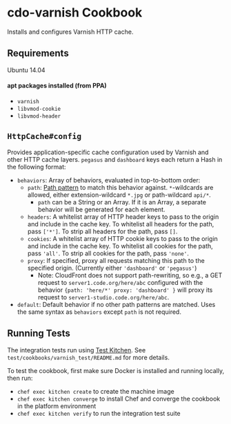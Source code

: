 # cdo-varnish Cookbook
Installs and configures Varnish HTTP cache.

## Requirements
Ubuntu 14.04

#### apt packages installed (from PPA)
- `varnish`
- `libvmod-cookie`
- `libvmod-header`

## `HttpCache#config`

Provides application-specific cache configuration used by Varnish and other
HTTP cache layers.
`pegasus` and `dashboard` keys each return a Hash in the following format:

- `behaviors`: Array of behaviors, evaluated in top-to-bottom order:
  - `path`: [Path pattern](http://docs.aws.amazon.com/AmazonCloudFront/latest/DeveloperGuide/distribution-web-values-specify.html#DownloadDistValuesPathPattern)
    to match this behavior against.
    `*`-wildcards are allowed, either extension-wildcard `*.jpg` or
    path-wildcard `api/*`.
    - `path` can be a String or an Array. If it is an Array, a separate
      behavior will be generated for each element.
  - `headers`: A whitelist array of HTTP header keys to pass to the origin and
    include in the cache key.
    To whitelist all headers for the path, pass `['*']`.
    To strip all headers for the path, pass `[]`.
  - `cookies`: A whitelist array of HTTP cookie keys to pass to the origin and
    include in the cache key.
    To whitelist all cookies for the path, pass `'all'`.
    To strip all cookies for the path, pass `'none'`.
  - `proxy`: If specified, proxy all requests matching this path to the
    specified origin. (Currently either `'dashboard'` or `'pegasus'`)
    - Note: CloudFront does not support path-rewriting, so e.g., a GET request
      to `server1.code.org/here/abc` configured with the behavior
      `{path: 'here/*' proxy: 'dashboard' }` will proxy its request to
      `server1-studio.code.org/here/abc`.
- `default`: Default behavior if no other path patterns are matched.
  Uses the same syntax as `behaviors` except `path` is not required.

## Running Tests
The integration tests run using [Test Kitchen](http://kitchen.ci/).
See `test/cookbooks/varnish_test/README.md` for more details.

To test the cookbook, first make sure Docker is installed and running locally,
then run:
- `chef exec kitchen create` to create the machine image
- `chef exec kitchen converge` to install Chef and converge the cookbook in the
  platform environment
- `chef exec kitchen verify` to run the integration test suite
